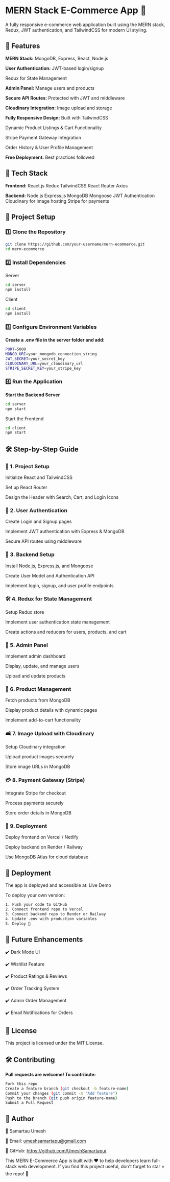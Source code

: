 # MERN Stack E-Commerce App 🚀 

A fully responsive e-commerce web application built using the MERN stack, Redux, JWT authentication, and TailwindCSS for modern UI styling.



## 🌟 Features

**MERN Stack:** MongoDB, Express, React, Node.js

**User Authentication:** JWT-based login/signup

Redux for State Management

**Admin Panel:**  Manage users and products

**Secure API Routes:** Protected with JWT and middleware

**Cloudinary Integration:** Image upload and storage

**Fully Responsive Design:** Built with TailwindCSS

Dynamic Product Listings & Cart Functionality

Stripe Payment Gateway Integration

Order History & User Profile Management

**Free Deployment:** Best practices followed

## 📌 Tech Stack

**Frontend:**
React.js
Redux
TailwindCSS
React Router
Axios

**Backend:**
Node.js
Express.js
MongoDB
Mongoose
JWT Authentication
Cloudinary for image hosting
Stripe for payments

## 📂 Project Setup

### 1️⃣ Clone the Repository

```bash
git clone https://github.com/your-username/mern-ecommerce.git
cd mern-ecommerce
```

### 2️⃣ Install Dependencies

Server
```bash
cd server
npm install
```

Client
```bash
cd client
npm install
```

### 3️⃣ Configure Environment Variables

**Create a .env file in the server folder and add:**

```bash
PORT=5000
MONGO_URI=your_mongodb_connection_string
JWT_SECRET=your_secret_key
CLOUDINARY_URL=your_cloudinary_url
STRIPE_SECRET_KEY=your_stripe_key
```

### 4️⃣ Run the Application

**Start the Backend Server**

```bash
cd server
npm start
```

Start the Frontend

```bash
cd client
npm start
```

## 🛠 Step-by-Step Guide

### 📀 1. Project Setup

Initialize React and TailwindCSS

Set up React Router

Design the Header with Search, Cart, and Login Icons

### 📁 2. User Authentication

Create Login and Signup pages

Implement JWT authentication with Express & MongoDB

Secure API routes using middleware

### 📖 3. Backend Setup

Install Node.js, Express.js, and Mongoose

Create User Model and Authentication API

Implement login, signup, and user profile endpoints

### 🛠️ 4. Redux for State Management

Setup Redux store

Implement user authentication state management

Create actions and reducers for users, products, and cart

### 👤 5. Admin Panel

Implement admin dashboard

Display, update, and manage users

Upload and update products

### 📝 6. Product Management

Fetch products from MongoDB

Display product details with dynamic pages

Implement add-to-cart functionality

### 🛋️ 7. Image Upload with Cloudinary

Setup Cloudinary integration

Upload product images securely

Store image URLs in MongoDB

### 💳 8. Payment Gateway (Stripe)

Integrate Stripe for checkout

Process payments securely

Store order details in MongoDB

### 🚀 9. Deployment

Deploy frontend on Vercel / Netlify

Deploy backend on Render / Railway

Use MongoDB Atlas for cloud database

## 🚀 Deployment

The app is deployed and accessible at: Live Demo

To deploy your own version:

```bash
1. Push your code to GitHub
2. Connect frontend repo to Vercel
3. Connect backend repo to Render or Railway
4. Update .env with production variables
5. Deploy 🚀
```

##  🌟 Future Enhancements

✔️ Dark Mode UI

✔️ Wishlist Feature

✔️ Product Ratings & Reviews

✔️ Order Tracking System

✔️ Admin Order Management

✔️ Email Notifications for Orders


## 📜 License
This project is licensed under the MIT License.

## 🛠️ Contributing

**Pull requests are welcome! To contribute:**

```bash
Fork this repo
Create a feature branch (git checkout -b feature-name)
Commit your changes (git commit -m "Add feature")
Push to the branch (git push origin feature-name)
Submit a Pull Request
```

## 💪 Author

👤 Samartau Umesh

📧 Email: umeshsamartapu@gmail.com

📝 GitHub: https://github.com/UmeshSamartapu/

This MERN E-Commerce App is built with ❤️ to help developers learn full-stack web development.
If you find this project useful, don't forget to star ⭐ the repo! 🚀

